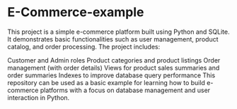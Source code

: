 # E-Commerce-example
This project is a simple e-commerce platform built using Python and SQLite. It demonstrates basic functionalities such as user management, product catalog, and order processing. The project includes:

Customer and Admin roles
Product categories and product listings
Order management (with order details)
Views for product sales summaries and order summaries
Indexes to improve database query performance
This repository can be used as a basic example for learning how to build e-commerce platforms with a focus on database management and user interaction in Python.
